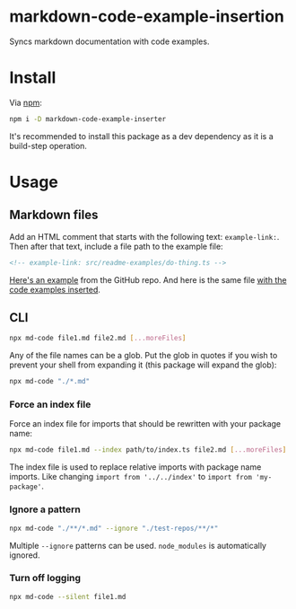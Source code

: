 # markdown-code-example-insertion

Syncs markdown documentation with code examples.

# Install

Via [npm](https://www.npmjs.com/package/markdown-code-example-inserter):

```bash
npm i -D markdown-code-example-inserter
```

It's recommended to install this package as a dev dependency as it is a build-step operation.

# Usage

## Markdown files

Add an HTML comment that starts with the following text: `example-link:`. Then after that text, include a file path to the example file:

```html
<!-- example-link: src/readme-examples/do-thing.ts -->
```

[Here's an example](https://raw.githubusercontent.com/electrovir/markdown-code-example-inserter/main/test-repos/full-package-example/README.md) from the GitHub repo. And here is the same file [with the code examples inserted](https://github.com/electrovir/markdown-code-example-inserter/blob/main/test-repos/full-package-example/README.expect.md).

## CLI

```bash
npx md-code file1.md file2.md [...moreFiles]
```

Any of the file names can be a glob. Put the glob in quotes if you wish to prevent your shell from expanding it (this package will expand the glob):

```bash
npx md-code "./*.md"
```

### Force an index file

Force an index file for imports that should be rewritten with your package name:

```bash
npx md-code file1.md --index path/to/index.ts file2.md [...moreFiles]
```

The index file is used to replace relative imports with package name imports. Like changing `import from '../../index'` to `import from 'my-package'`.

### Ignore a pattern

```bash
npx md-code "./**/*.md" --ignore "./test-repos/**/*"
```

Multiple `--ignore` patterns can be used. `node_modules` is automatically ignored.

### Turn off logging

```bash
npx md-code --silent file1.md
```
